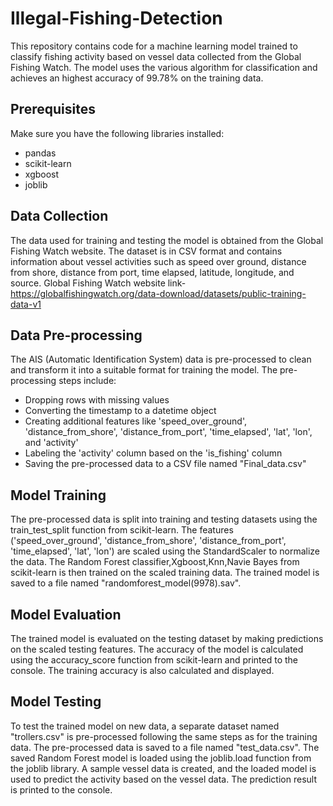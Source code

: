 
# Illegal-Fishing-Detection
This repository contains code for a machine learning model trained to classify fishing activity based on vessel data collected from the Global Fishing Watch. The model uses the various algorithm for classification and achieves an highest accuracy of 99.78% on the training data.
## Prerequisites
Make sure you have the following libraries installed:

* pandas
* scikit-learn
* xgboost
* joblib
## Data Collection
The data used for training and testing the model is obtained from the Global Fishing Watch website. The dataset is in CSV format and contains information about vessel activities such as speed over ground, distance from shore, distance from port, time elapsed, latitude, longitude, and source.
Global Fishing Watch website link-
https://globalfishingwatch.org/data-download/datasets/public-training-data-v1
## Data Pre-processing
The AIS (Automatic Identification System) data is pre-processed to clean and transform it into a suitable format for training the model. The pre-processing steps include:

* Dropping rows with missing values
* Converting the timestamp to a datetime object
* Creating additional features like 'speed_over_ground', 'distance_from_shore', 'distance_from_port', 'time_elapsed', 'lat', 'lon', and 'activity'
* Labeling the 'activity' column based on the 'is_fishing' column
* Saving the pre-processed data to a CSV file named "Final_data.csv"

## Model Training
The pre-processed data is split into training and testing datasets using the train_test_split function from scikit-learn. The features ('speed_over_ground', 'distance_from_shore', 'distance_from_port', 'time_elapsed', 'lat', 'lon') are scaled using the StandardScaler to normalize the data. The Random Forest classifier,Xgboost,Knn,Navie Bayes from scikit-learn is then  trained on the scaled training data. The trained model is saved to a file named "randomforest_model(9978).sav".
## Model Evaluation
The trained model is evaluated on the testing dataset by making predictions on the scaled testing features. The accuracy of the model is calculated using the accuracy_score function from scikit-learn and printed to the console. The training accuracy is also calculated and displayed.
## Model Testing
To test the trained model on new data, a separate dataset named "trollers.csv" is pre-processed following the same steps as for the training data. The pre-processed data is saved to a file named "test_data.csv". The saved Random Forest model is loaded using the joblib.load function from the joblib library. A sample vessel data is created, and the loaded model is used to predict the activity based on the vessel data. The prediction result is printed to the console.
